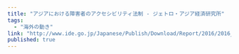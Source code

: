 ```yaml
---
title: "アジアにおける障害者のアクセシビリティ法制 - ジェトロ・アジア経済研究所"
tags:
  - "海外の動き"
link: "http://www.ide.go.jp/Japanese/Publish/Download/Report/2016/2016_C32.html"
published: true
---
```

